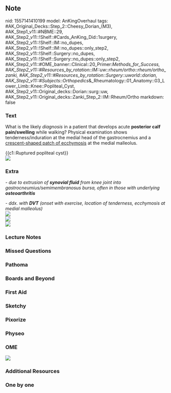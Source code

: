 ## Note
nid: 1557141410199
model: AnKingOverhaul
tags: #AK_Original_Decks::Step_2::Cheesy_Dorian_(M3), #AK_Step1_v11::#NBME::29, #AK_Step2_v11::!Shelf::#Cards_AnKing_Did::1surgery, #AK_Step2_v11::!Shelf::IM::no_dupes, #AK_Step2_v11::!Shelf::IM::no_dupes::only_step2, #AK_Step2_v11::!Shelf::Surgery::no_dupes, #AK_Step2_v11::!Shelf::Surgery::no_dupes::only_step2, #AK_Step2_v11::#OME_banner::Clinical::20_Primer:_Methods_for_Success, #AK_Step2_v11::#Resources_by_rotation::IM::uw::rheum/ortho::rheum/ortho_zanki, #AK_Step2_v11::#Resources_by_rotation::Surgery::uworld::dorian, #AK_Step2_v11::#Subjects::Orthopedics_&_Rheumatology::01_Anatomy::03_Lower_Limb::Knee::Popliteal_Cyst, #AK_Step2_v11::Original_decks::Dorian::surg::uw, #AK_Step2_v11::Original_decks::Zanki_Step_2::IM::Rheum/Ortho
markdown: false

### Text
What is the likely <i>diagnosis</i> in a patient that develops
acute <b>posterior calf pain/swelling</b> while walking? Physical
examination shows tenderness/induration at the medial head of the
gastrocnemius and a <u>crescent-shaped patch of ecchymosis</u> at
the medial malleolus.
<div>
  {{c1::Ruptured popliteal cyst}}
</div>
<div>
  <div>
    <i><img src="cresc.png"></i>
  </div>
</div>

### Extra
<i>- due to extrusion of <b>synovial fluid</b> from knee joint into
gastrocneumius/semimembranosus bursa, often in those with
underlying <b>osteoarthritis</b></i>
<div>
  <i>- ddx. with <b>DVT</b> (onset with exercise, location of
  tenderness, ecchymosis at medial malleolus)</i>
</div><img src="popliteal.png">
<div><img src="bakers_cyst_1.jpg"></div>
<div>
  <i><img src="big_5081d934c9ddd.jpg"></i>
</div>

### Lecture Notes


### Missed Questions


### Pathoma


### Boards and Beyond


### First Aid


### Sketchy


### Pixorize


### Physeo


### OME
<div class="ome-widget">
  <a href="https://onlinemeded.org/spa/surgery?ref=anki"><img src=
  "_OME_AnkiFlashcards_Topic_4.png"></a>
</div>

### Additional Resources


### One by one


